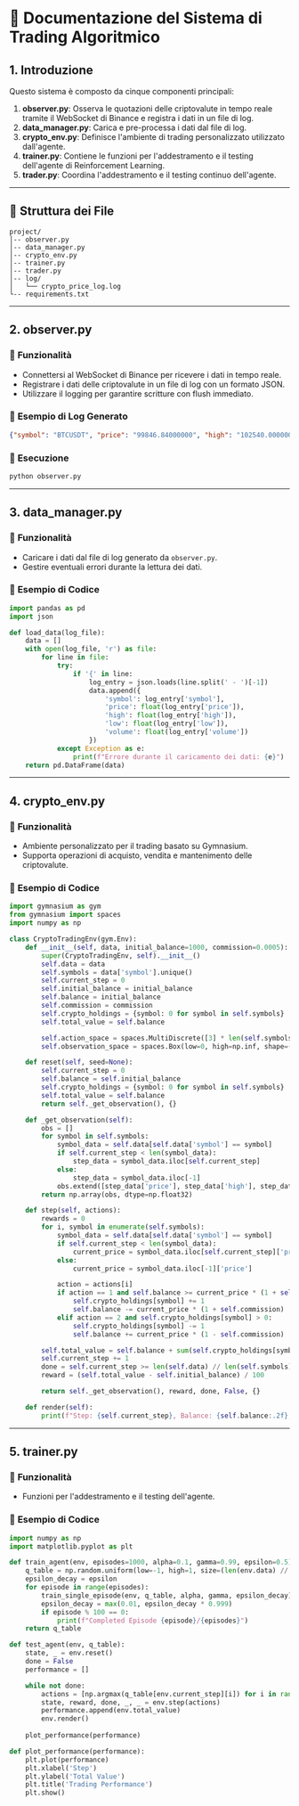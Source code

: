 # 📄 Documentazione del Sistema di Trading Algoritmico

## 1. **Introduzione**

Questo sistema è composto da cinque componenti principali:

1. **observer.py**: Osserva le quotazioni delle criptovalute in tempo reale tramite il WebSocket di Binance e registra i dati in un file di log.
2. **data_manager.py**: Carica e pre-processa i dati dal file di log.
3. **crypto_env.py**: Definisce l'ambiente di trading personalizzato utilizzato dall'agente.
4. **trainer.py**: Contiene le funzioni per l'addestramento e il testing dell'agente di Reinforcement Learning.
5. **trader.py**: Coordina l'addestramento e il testing continuo dell'agente.

---

## 📂 **Struttura dei File**

```
project/
│-- observer.py
│-- data_manager.py
│-- crypto_env.py
│-- trainer.py
│-- trader.py
│-- log/
│   └── crypto_price_log.log
└-- requirements.txt
```

---

## 2. **observer.py**

### 📌 **Funzionalità**

- Connettersi al WebSocket di Binance per ricevere i dati in tempo reale.
- Registrare i dati delle criptovalute in un file di log con un formato JSON.
- Utilizzare il logging per garantire scritture con flush immediato.

### 📝 **Esempio di Log Generato**

```json
{"symbol": "BTCUSDT", "price": "99846.84000000", "high": "102540.00000000", "low": "99311.64000000", "volume": "30199.90165000"}
```

### 🚀 **Esecuzione**

```bash
python observer.py
```

---

## 3. **data_manager.py**

### 📌 **Funzionalità**

- Caricare i dati dal file di log generato da `observer.py`.
- Gestire eventuali errori durante la lettura dei dati.

### 📝 **Esempio di Codice**

```python
import pandas as pd
import json

def load_data(log_file):
    data = []
    with open(log_file, 'r') as file:
        for line in file:
            try:
                if '{' in line:
                    log_entry = json.loads(line.split(' - ')[-1])
                    data.append({
                        'symbol': log_entry['symbol'],
                        'price': float(log_entry['price']),
                        'high': float(log_entry['high']),
                        'low': float(log_entry['low']),
                        'volume': float(log_entry['volume'])
                    })
            except Exception as e:
                print(f"Errore durante il caricamento dei dati: {e}")
    return pd.DataFrame(data)
```

---

## 4. **crypto_env.py**

### 📌 **Funzionalità**

- Ambiente personalizzato per il trading basato su Gymnasium.
- Supporta operazioni di acquisto, vendita e mantenimento delle criptovalute.

### 📝 **Esempio di Codice**

```python
import gymnasium as gym
from gymnasium import spaces
import numpy as np

class CryptoTradingEnv(gym.Env):
    def __init__(self, data, initial_balance=1000, commission=0.0005):
        super(CryptoTradingEnv, self).__init__()
        self.data = data
        self.symbols = data['symbol'].unique()
        self.current_step = 0
        self.initial_balance = initial_balance
        self.balance = initial_balance
        self.commission = commission
        self.crypto_holdings = {symbol: 0 for symbol in self.symbols}
        self.total_value = self.balance

        self.action_space = spaces.MultiDiscrete([3] * len(self.symbols))
        self.observation_space = spaces.Box(low=0, high=np.inf, shape=(len(self.symbols) * 4,), dtype=np.float32)

    def reset(self, seed=None):
        self.current_step = 0
        self.balance = self.initial_balance
        self.crypto_holdings = {symbol: 0 for symbol in self.symbols}
        self.total_value = self.balance
        return self._get_observation(), {}

    def _get_observation(self):
        obs = []
        for symbol in self.symbols:
            symbol_data = self.data[self.data['symbol'] == symbol]
            if self.current_step < len(symbol_data):
                step_data = symbol_data.iloc[self.current_step]
            else:
                step_data = symbol_data.iloc[-1]
            obs.extend([step_data['price'], step_data['high'], step_data['low'], step_data['volume']])
        return np.array(obs, dtype=np.float32)

    def step(self, actions):
        rewards = 0
        for i, symbol in enumerate(self.symbols):
            symbol_data = self.data[self.data['symbol'] == symbol]
            if self.current_step < len(symbol_data):
                current_price = symbol_data.iloc[self.current_step]['price']
            else:
                current_price = symbol_data.iloc[-1]['price']

            action = actions[i]
            if action == 1 and self.balance >= current_price * (1 + self.commission):
                self.crypto_holdings[symbol] += 1
                self.balance -= current_price * (1 + self.commission)
            elif action == 2 and self.crypto_holdings[symbol] > 0:
                self.crypto_holdings[symbol] -= 1
                self.balance += current_price * (1 - self.commission)

        self.total_value = self.balance + sum(self.crypto_holdings[symbol] * symbol_data.iloc[min(self.current_step, len(symbol_data)-1)]['price'] for symbol in self.symbols)
        self.current_step += 1
        done = self.current_step >= len(self.data) // len(self.symbols) - 1
        reward = (self.total_value - self.initial_balance) / 100

        return self._get_observation(), reward, done, False, {}

    def render(self):
        print(f"Step: {self.current_step}, Balance: {self.balance:.2f}, Holdings: {self.crypto_holdings}, Total Value: {self.total_value:.2f}")
```

---

## 5. **trainer.py**

### 📌 **Funzionalità**

- Funzioni per l'addestramento e il testing dell'agente.

### 📝 **Esempio di Codice**

```python
import numpy as np
import matplotlib.pyplot as plt

def train_agent(env, episodes=1000, alpha=0.1, gamma=0.99, epsilon=0.5):
    q_table = np.random.uniform(low=-1, high=1, size=(len(env.data) // len(env.symbols), len(env.symbols), env.action_space.nvec[0]))
    epsilon_decay = epsilon
    for episode in range(episodes):
        train_single_episode(env, q_table, alpha, gamma, epsilon_decay)
        epsilon_decay = max(0.01, epsilon_decay * 0.999)
        if episode % 100 == 0:
            print(f"Completed Episode {episode}/{episodes}")
    return q_table

def test_agent(env, q_table):
    state, _ = env.reset()
    done = False
    performance = []

    while not done:
        actions = [np.argmax(q_table[env.current_step][i]) for i in range(len(env.symbols))]
        state, reward, done, _, _ = env.step(actions)
        performance.append(env.total_value)
        env.render()
    
    plot_performance(performance)

def plot_performance(performance):
    plt.plot(performance)
    plt.xlabel('Step')
    plt.ylabel('Total Value')
    plt.title('Trading Performance')
    plt.show()
```
